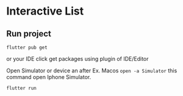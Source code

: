 # Interactive List



## Run project

`flutter pub get` 

or your IDE click get packages using plugin of IDE/Editor

Open Simulator or device an after
Ex. Macos `open -a Simulator` this command open Iphone Simulator.

`flutter run`
